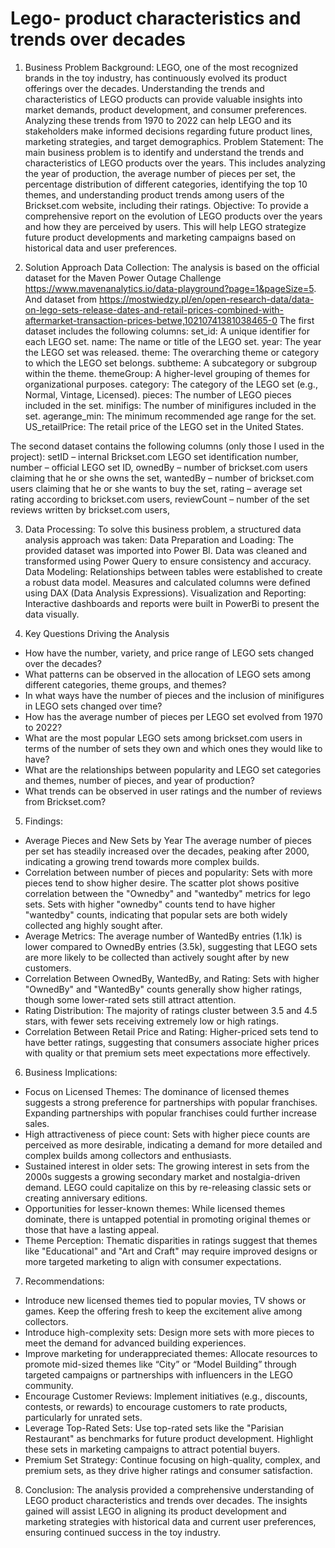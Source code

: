 # Lego- product characteristics and trends over decades 
1. Business Problem
Background:
LEGO, one of the most recognized brands in the toy industry, has continuously evolved its product offerings over the decades. Understanding the trends and characteristics of LEGO products can provide valuable insights into market demands, product development, and consumer preferences. Analyzing these trends from 1970 to 2022 can help LEGO and its stakeholders make informed decisions regarding future product lines, marketing strategies, and target demographics.
Problem Statement:
The main business problem is to identify and understand the trends and characteristics of LEGO products over the years. This includes analyzing the year of production, the average number of pieces per set, the percentage distribution of different categories, identifying the top 10 themes, and understanding product trends among users of the Brickset.com website, including their ratings.
Objective:
To provide a comprehensive report on the evolution of LEGO products over the years and how they are perceived by users. This will help LEGO strategize future product developments and marketing campaigns based on historical data and user preferences.

2. Solution Approach
Data Collection: The analysis is based on the official dataset for the Maven Power Outage Challenge https://www.mavenanalytics.io/data-playground?page=1&pageSize=5. And dataset from https://mostwiedzy.pl/en/open-research-data/data-on-lego-sets-release-dates-and-retail-prices-combined-with-aftermarket-transaction-prices-betwe,10210741381038465-0
The first dataset includes the following columns:
 set_id: A unique identifier for each LEGO set.
 name: The name or title of the LEGO set.
 year: The year the LEGO set was released.
 theme: The overarching theme or category to which the LEGO set belongs.
 subtheme: A subcategory or subgroup within the theme.
 themeGroup: A higher-level grouping of themes for organizational purposes.
 category: The category of the LEGO set (e.g., Normal, Vintage, Licensed).
 pieces: The number of LEGO pieces included in the set.
 minifigs: The number of minifigures included in the set.
 agerange_min: The minimum recommended age range for the set.
 US_retailPrice: The retail price of the LEGO set in the United States.

The second dataset contains the following columns (only those I used in the project): 
setID – internal Brickset.com LEGO set identification number, 
number – official LEGO set ID, 
ownedBy – number of brickset.com users claiming that he or she owns the set,
wantedBy – number of brickset.com users claiming that he or she wants to buy the set,
rating – average set rating according to brickset.com users,
reviewCount – number of the set reviews written by brickset.com users,

3. Data Processing:
To solve this business problem, a structured data analysis approach was taken:
Data Preparation and Loading:
The provided dataset was imported into Power BI.
Data was cleaned and transformed using Power Query to ensure consistency and accuracy.
Data Modeling:
Relationships between tables were established to create a robust data model.
Measures and calculated columns were defined using DAX (Data Analysis Expressions).
Visualization and Reporting:
Interactive dashboards and reports were built in PowerBi to present the data visually.

4. Key Questions Driving the Analysis
- How have the number, variety, and price range of LEGO sets changed over the decades?
- What patterns can be observed in the allocation of LEGO sets among different categories, theme groups, and themes?
- In what ways have the number of pieces and the inclusion of minifigures in LEGO sets changed over time?
- How has the average number of pieces per LEGO set evolved from 1970 to 2022?
- What are the most popular LEGO sets among brickset.com users in terms of the number of sets they own and which ones they would like to have?
- What are the relationships between popularity and LEGO set categories and themes, number of pieces, and year of production?
- What trends can be observed in user ratings and the number of reviews from Brickset.com?

5. Findings:
- Average Pieces and New Sets by Year
The average number of pieces per set has steadily increased over the decades, peaking after 2000, indicating a growing trend towards more complex builds.
- Correlation between number of pieces and popularity:
Sets with more pieces tend to show higher desire. The scatter plot shows positive correlation between the "Ownedby" and "wantedby" metrics for lego sets. Sets with higher "ownedby" counts tend to have higher "wantedby" counts, indicating that popular sets are both widely collected ang highly sought after.
- Average Metrics:
The average number of WantedBy entries (1.1k) is lower compared to OwnedBy entries (3.5k), suggesting that LEGO sets are more likely to be collected than actively sought after by new customers.
- Correlation Between OwnedBy, WantedBy, and Rating:
Sets with higher "OwnedBy" and "WantedBy" counts generally show higher ratings, though some lower-rated sets still attract attention.
- Rating Distribution:
The majority of ratings cluster between 3.5 and 4.5 stars, with fewer sets receiving extremely low or high ratings.
- Correlation Between Retail Price and Rating:
Higher-priced sets tend to have better ratings, suggesting that consumers associate higher prices with quality or that premium sets meet expectations more effectively.

6. Business Implications:
- Focus on Licensed Themes:
The dominance of licensed themes suggests a strong preference for partnerships with popular franchises. Expanding partnerships with popular franchises could further increase sales.
- High attractiveness of piece count:
Sets with higher piece counts are perceived as more desirable, indicating a demand for more detailed and complex builds among collectors and enthusiasts.
- Sustained interest in older sets:
The growing interest in sets from the 2000s suggests a growing secondary market and nostalgia-driven demand. LEGO could capitalize on this by re-releasing classic sets or creating anniversary editions.
- Opportunities for lesser-known themes:
While licensed themes dominate, there is untapped potential in promoting original themes or those that have a lasting appeal.
- Theme Perception:
Thematic disparities in ratings suggest that themes like "Educational" and "Art and Craft" may require improved designs or more targeted marketing to align with consumer expectations.
 
7. Recommendations:
- Introduce new licensed themes tied to popular movies, TV shows or games. Keep the offering fresh to keep the excitement alive among collectors.
- Introduce high-complexity sets:
Design more sets with more pieces to meet the demand for advanced building experiences.
- Improve marketing for underappreciated themes:
Allocate resources to promote mid-sized themes like “City” or “Model Building” through targeted campaigns or partnerships with influencers in the LEGO community.
- Encourage Customer Reviews:
Implement initiatives (e.g., discounts, contests, or rewards) to encourage customers to rate products, particularly for unrated sets.
- Leverage Top-Rated Sets:
Use top-rated sets like the "Parisian Restaurant" as benchmarks for future product development. Highlight these sets in marketing campaigns to attract potential buyers.
- Premium Set Strategy:
Continue focusing on high-quality, complex, and premium sets, as they drive higher ratings and consumer satisfaction.

8. Conclusion:
The analysis provided a comprehensive understanding of LEGO product characteristics and trends over decades. The insights gained will assist LEGO in aligning its product development and marketing strategies with historical data and current user preferences, ensuring continued success in the toy industry.
